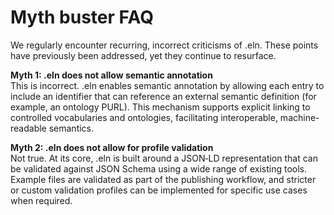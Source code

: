 # Myth buster FAQ

We regularly encounter recurring, incorrect criticisms of .eln. These points have previously been addressed, yet they continue to resurface.

**Myth 1: .eln does not allow semantic annotation**<br>
This is incorrect. .eln enables semantic annotation by allowing each entry to include an identifier that can reference an external semantic definition (for example, an ontology PURL). This mechanism supports explicit linking to controlled vocabularies and ontologies, facilitating interoperable, machine-readable semantics.

**Myth 2: .eln does not allow for profile validation**<br>
Not true. At its core, .eln is built around a JSON‑LD representation that can be validated against JSON Schema using a wide range of existing tools. Example files are validated as part of the publishing workflow, and stricter or custom validation profiles can be implemented for specific use cases when required.